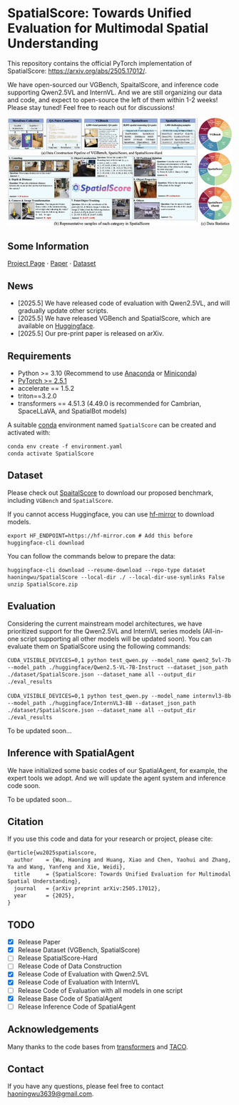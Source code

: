 # SpatialScore: Towards Unified Evaluation for Multimodal Spatial Understanding
This repository contains the official PyTorch implementation of SpatialScore: https://arxiv.org/abs/2505.17012/.

We have open-sourced our VGBench, SpaitalScore, and inference code supporting Qwen2.5VL and InternVL.
And we are still organizing our data and code, and expect to open-source the left of them within 1-2 weeks! 
Please stay tuned! Feel free to reach out for discussions!

<div align="center">
   <img src="./dataset.png">
</div>

## Some Information
[Project Page](https://haoningwu3639.github.io/SpatialScore/) $\cdot$ [Paper](https://arxiv.org/abs/2505.17012/) $\cdot$ [Dataset](https://huggingface.co/datasets/haoningwu/SpatialScore)

## News
- [2025.5] We have released code of evaluation with Qwen2.5VL, and will gradually update other scripts.
- [2025.5] We have released VGBench and SpatialScore, which are available on [Huggingface](https://huggingface.co/datasets/haoningwu/SpatialScore).
- [2025.5] Our pre-print paper is released on arXiv.

## Requirements
- Python >= 3.10 (Recommend to use [Anaconda](https://www.anaconda.com/download/#linux) or [Miniconda](https://docs.conda.io/en/latest/miniconda.html))
- [PyTorch >= 2.5.1](https://pytorch.org/)
- accelerate == 1.5.2
- triton==3.2.0
- transformers == 4.51.3 (4.49.0 is recommended for Cambrian, SpaceLLaVA, and SpatialBot models)

A suitable [conda](https://conda.io/) environment named `SpatialScore` can be created and activated with:

```
conda env create -f environment.yaml
conda activate SpatialScore
```

## Dataset
Please check out [SpaitalScore](https://huggingface.co/datasets/haoningwu/SpatialScore) to download our proposed benchmark, including `VGBench` and `SpatialScore`.

If you cannot access Huggingface, you can use [hf-mirror](https://hf-mirror.com/) to download models.

```
export HF_ENDPOINT=https://hf-mirror.com # Add this before huggingface-cli download
```

You can follow the commands below to prepare the data:

```
huggingface-cli download --resume-download --repo-type dataset haoningwu/SpatialScore --local-dir ./ --local-dir-use-symlinks False
unzip SpatialScore.zip
```

## Evaluation
Considering the current mainstream model architectures, we have prioritized support for the Qwen2.5VL and InternVL series models (All-in-one script supporting all other models will be updated soon). 
You can evaluate them on SpatialScore using the following commands:

```
CUDA_VISIBLE_DEVICES=0,1 python test_qwen.py --model_name qwen2_5vl-7b --model_path ./huggingface/Qwen2.5-VL-7B-Instruct --dataset_json_path ./dataset/SpatialScore.json --dataset_name all --output_dir ./eval_results

CUDA_VISIBLE_DEVICES=0,1 python test_qwen.py --model_name internvl3-8b --model_path ./huggingface/InternVL3-8B --dataset_json_path ./dataset/SpatialScore.json --dataset_name all --output_dir ./eval_results
```

To be updated soon...

## Inference with SpatialAgent
We have initialized some basic codes of our SpatialAgent, for example, the expert tools we adopt.
And we will update the agent system and inference code soon.

To be updated soon...

## Citation
If you use this code and data for your research or project, please cite:

	@article{wu2025spatialscore,
      author    = {Wu, Haoning and Huang, Xiao and Chen, Yaohui and Zhang, Ya and Wang, Yanfeng and Xie, Weidi},
      title     = {SpatialScore: Towards Unified Evaluation for Multimodal Spatial Understanding},
      journal   = {arXiv preprint arXiv:2505.17012},
      year      = {2025},
    }

## TODO
- [x] Release Paper
- [x] Release Dataset (VGBench, SpatialScore)
- [ ] Release SpatialScore-Hard
- [ ] Release Code of Data Construction
- [x] Release Code of Evaluation with Qwen2.5VL
- [x] Release Code of Evaluation with InternVL
- [ ] Release Code of Evaluation with all models in one script
- [x] Release Base Code of SpatialAgent
- [ ] Release Inference Code of SpatialAgent

## Acknowledgements
Many thanks to the code bases from [transformers](https://github.com/huggingface/transformers) and [TACO](https://github.com/SalesforceAIResearch/TACO).


## Contact
If you have any questions, please feel free to contact haoningwu3639@gmail.com.
